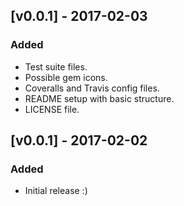 ## [v0.0.1] - 2017-02-03

### Added
* Test suite files.
* Possible gem icons.
* Coveralls and Travis config files.
* README setup with basic structure.
* LICENSE file.

## [v0.0.1] - 2017-02-02

### Added
* Initial release :)
